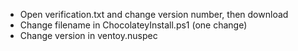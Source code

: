 - Open verification.txt and change version number, then download
- Change filename in ChocolateyInstall.ps1 (one change)
- Change version in ventoy.nuspec